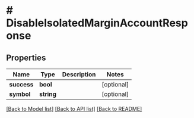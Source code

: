 # # DisableIsolatedMarginAccountResponse

## Properties

Name | Type | Description | Notes
------------ | ------------- | ------------- | -------------
**success** | **bool** |  | [optional]
**symbol** | **string** |  | [optional]

[[Back to Model list]](../../README.md#models) [[Back to API list]](../../README.md#endpoints) [[Back to README]](../../README.md)
